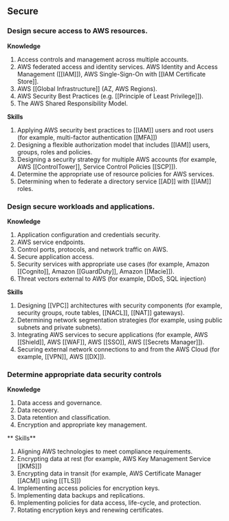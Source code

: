 ## Secure

### Design secure access to AWS resources.
**Knowledge**
1. Access controls and management across multiple accounts.
2. AWS federated access and identity services. AWS Identity and Access Management ([[IAM]]), AWS Single-Sign-On with [[IAM Certificate Store]].
3. AWS [[Global Infrastructure]] (AZ, AWS Regions).
4. AWS Security Best Practices (e.g. [[Principle of Least Privilege]]).
1. The AWS Shared Responsibility Model.

**Skills**
1. Applying AWS security best practices to [[IAM]] users and root users (for example, multi-factor authentication [[MFA]])
2. Designing a flexible authorization model that includes [[IAM]] users, groups, roles and policies.
3. Designing a security strategy for multiple AWS accounts (for example, AWS [[ControlTower]], Service Control Policies [[SCP]]).
4. Determine the appropriate use of resource policies for AWS services.
5. Determining when to federate a directory service [[AD]] with [[IAM]] roles.

### Design secure workloads and applications.
**Knowledge**
1. Application configuration and credentials security.
2. AWS service endpoints.
3. Control ports, protocols, and network traffic on AWS.
4. Secure application access.
5. Security services with appropriate use cases (for example, Amazon [[Cognito]], Amazon [[GuardDuty]], Amazon [[Macie]]).
6. Threat vectors external to AWS (for example, DDoS, SQL injection)

 **Skills**
1. Designing [[VPC]] architectures with security components (for example, security groups, route tables, [[NACL]], [[NAT]] gateways).
2. Determining network segmentation strategies (for example, using public subnets and private subnets).
3. Integrating AWS services to secure applications (for example, AWS [[Shield]], AWS [[WAF]], AWS [[SSO]], AWS [[Secrets Manager]]).
4. Securing external network connections to and from the AWS Cloud (for example, [[VPN]], AWS [[DX]]).

### Determine appropriate data security controls

**Knowledge**
1. Data access and governance.
2. Data recovery.
3. Data retention and classification.
4. Encryption and appropriate key management.

** Skills**
1. Aligning AWS technologies to meet compliance requirements.
2. Encrypting data at rest (for example, AWS Key Management Service [[KMS]])
3. Encrypting data in transit (for example, AWS Certificate Manager [[ACM]] using [[TLS]])
4. Implementing access policies for encryption keys.
5. Implementing data backups and replications.
6. Implementing policies for data access, life-cycle, and protection.
7. Rotating encryption keys and renewing certificates.